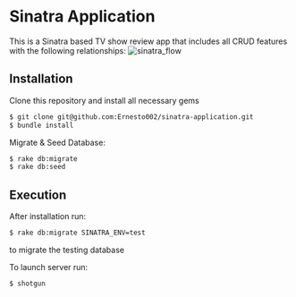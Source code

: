 # Sinatra Application

This is a Sinatra based TV show review app that includes all CRUD features with the following relationships:
![sinatra_flow](https://user-images.githubusercontent.com/73979053/110179164-724e7480-7dbc-11eb-9189-16aff11675c7.JPG)


## Installation 

Clone this repository and install all necessary gems

```bash
$ git clone git@github.com:Ernesto002/sinatra-application.git
$ bundle install
```

Migrate & Seed Database:

```bash
$ rake db:migrate
$ rake db:seed
```

## Execution

After installation run: 

```bash
$ rake db:migrate SINATRA_ENV=test
```
to migrate the testing database

To launch server run:

```bash
$ shotgun
```
